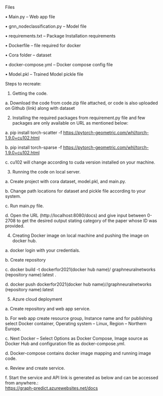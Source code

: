 
Files  

•	Main.py – Web app file  

•	gnn_nodeclassification.py  – Model file  

•	requirements.txt  – Package Installation requirements  

•	Dockerfile  – file required for docker  

•	Cora folder – dataset  

•	docker-compose.yml  – Docker compose config file  

•	Model.pkl – Trained Model pickle file  



Steps to recreate: 
1.	Getting the code.  

a.	Download the code from code.zip file attached, or code is also uploaded on Github (link) along with dataset  

		
2.	Installing the required packages from requirement.py file and few packages are only available on URL as mentioned below:  

a.	pip install torch-scatter -f https://pytorch-geometric.com/whl/torch-1.9.0+cu102.html  

b.	pip install torch-sparse -f https://pytorch-geometric.com/whl/torch-1.9.0+cu102.html  

c.	cu102 will change according to cuda version installed on your machine.  


3.	Running the code on local server.  

a.	Create project with cora dataset, model.pkl, and main.py.  

b.	Change path locations for dataset and pickle file according to your system.  

c.	Run  main.py file.  

d.	Open the URL (http://localhost:8080/docs) and give input between 0-2708 to get the desired output stating category of the paper whose ID was provided.   


4.	Creating Docker image on local machine and pushing the image on docker hub.  

a.	docker login with your credentials.  

b.	Create repository  

c.	docker build -t dockerfor2021(docker hub name)/ graphneuralnetworks (repository name):latest .  

d.	docker push dockerfor2021(docker hub name)//graphneuralnetworks (repository name):latest  


5.	Azure cloud deployment  

a.	Create repository and web app service.  

b.	For web app create resource group, Instance name and for publishing select Docker container, Operating system – Linux, Region –  Northern Europe.  

c.	Next Docker – Select Options as Docker Compose, Image source  as Docker Hub and configuration file as docker-compose.yml.  

d.	Docker-compose contains docker image mapping and running image code.  

e.	Review and create service.  

f.	Start the service and API link is generated as below and can be accessed from anywhere.:   
https://graph-predict.azurewebsites.net/docs


